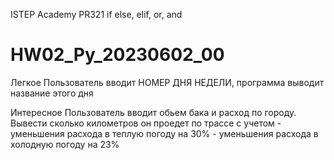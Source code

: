 ISTEP Academy
PR321
if else, elif, or, and
# HW02_Py_20230602_00

Легкое
	Пользователь вводит НОМЕР ДНЯ НЕДЕЛИ, программа выводит название этого дня 

Интересное
	Пользователь вводит обьем бака и расход по городу. 
	Вывести сколько километров он проедет по трассе 
	с учетом 
		- уменьшения расхода в теплую погоду на  30%
		- уменьшения расхода в холодную погоду на  23%
